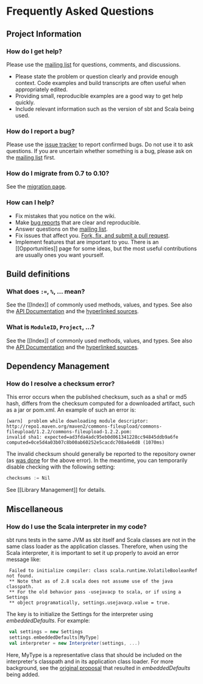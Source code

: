 [mailing list]: http://groups.google.com/group/simple-build-tool/topics
[issue tracker]: https://github.com/harrah/xsbt/issues
[migration page]: https://github.com/harrah/xsbt/wiki/Migrating-from-SBT-0.7.x-to-0.10.x
[checksum report]: https://issues.sonatype.org/browse/MVNCENTRAL-46
[original proposal]: https://gist.github.com/404272
[API Documentation]: http://harrah.github.com/xsbt/latest/api/index.html
[hyperlinked sources]: http://harrah.github.com/xsbt/latest/sxr/index.html

# Frequently Asked Questions

## Project Information

### How do I get help?

Please use the [mailing list] for questions, comments, and discussions.

* Please state the problem or question clearly and provide enough context.  Code examples and build transcripts are often useful when appropriately edited.
* Providing small, reproducible examples are a good way to get help quickly.
* Include relevant information such as the version of sbt and Scala being used.

### How do I report a bug?

Please use the [issue tracker] to report confirmed bugs.  Do not use it to ask questions.  If you are uncertain whether something is a bug, please ask on the [mailing list] first.

### How do I migrate from 0.7 to 0.10?

See the [migration page].

### How can I help?

* Fix mistakes that you notice on the wiki.
* Make [bug reports][issue tracker] that are clear and reproducible.
* Answer questions on the [mailing list].
* Fix issues that affect you.  [Fork, fix, and submit a pull request](http://help.github.com/fork-a-repo/).
* Implement features that are important to you.  There is an [[Opportunities]] page for some ideas, but the most useful contributions are usually ones you want yourself.

## Build definitions

### What does `:=`, `%`, ... mean?  

See the [[Index]] of commonly used methods, values, and types.  See also the [API Documentation] and the [hyperlinked sources].

### What is `ModuleID`, `Project`, ...?

See the [[Index]] of commonly used methods, values, and types.  See also the [API Documentation] and the [hyperlinked sources].

## Dependency Management

### How do I resolve a checksum error?

This error occurs when the published checksum, such as a sha1 or md5 hash, differs from the checksum computed for a downloaded artifact, such as a jar or pom.xml.  An example of such an error is:

```
[warn]  problem while downloading module descriptor:
http://repo1.maven.org/maven2/commons-fileupload/commons-fileupload/1.2.2/commons-fileupload-1.2.2.pom: 
invalid sha1: expected=ad3fda4adc95eb0d061341228cc94845ddb9a6fe computed=0ce5d4a03b07c8b00ab60252e5cacdc708a4e6d8 (1070ms) 
```

The invalid checksum should generally be reported to the repository owner (as [was done][checksum report] for the above error).  In the meantime, you can temporarily disable checking with the following setting:

```scala
checksums := Nil
```

See [[Library Management]] for details.

## Miscellaneous

### How do I use the Scala interpreter in my code?

sbt runs tests in the same JVM as sbt itself and Scala classes are not in the same class loader as the application classes.  Therefore, when using the Scala interpreter, it is important to set it up properly to avoid an error message like:

```
 Failed to initialize compiler: class scala.runtime.VolatileBooleanRef not found.
 ** Note that as of 2.8 scala does not assume use of the java classpath.
 ** For the old behavior pass -usejavacp to scala, or if using a Settings
 ** object programatically, settings.usejavacp.value = true.
```

The key is to initialize the Settings for the interpreter using _embeddedDefaults_.  For example:

```scala
 val settings = new Settings
 settings.embeddedDefaults[MyType]
 val interpreter = new Interpreter(settings, ...)
```

Here, MyType is a representative class that should be included on the interpreter's classpath and in its application class loader.  For more background, see the [original proposal] that resulted in _embeddedDefaults_ being added.
